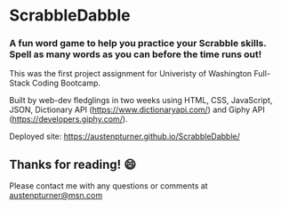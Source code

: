 # ScrabbleDabble 

### A fun word game to help you practice your Scrabble skills. Spell as many words as you can before the time runs out!

This was the first project assignment for Univeristy of Washington Full-Stack Coding Bootcamp. 

Built by web-dev fledglings in two weeks using HTML, CSS, JavaScript, JSON, Dictionary API (https://www.dictionaryapi.com/) and Giphy API (https://developers.giphy.com/). 

Deployed site: https://austenpturner.github.io/ScrabbleDabble/

## Thanks for reading! :smile:
Please contact me with any questions or comments at austenpturner@msn.com
